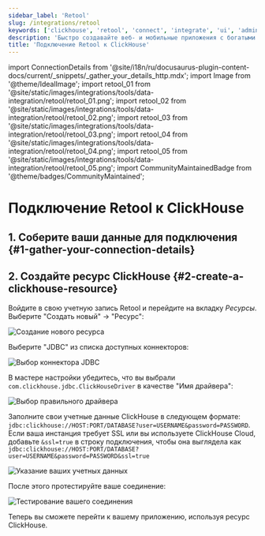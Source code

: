 ```yaml
---
sidebar_label: 'Retool'
slug: /integrations/retool
keywords: ['clickhouse', 'retool', 'connect', 'integrate', 'ui', 'admin', 'panel', 'dashboard', 'nocode', 'no-code']
description: 'Быстро создавайте веб- и мобильные приложения с богатыми пользовательскими интерфейсами, автоматизируйте сложные задачи и интегрируйте ИИ — всё на основе ваших данных.'
title: 'Подключение Retool к ClickHouse'
---
```


import ConnectionDetails from '@site/i18n/ru/docusaurus-plugin-content-docs/current/_snippets/_gather_your_details_http.mdx';
import Image from '@theme/IdealImage';
import retool_01 from '@site/static/images/integrations/tools/data-integration/retool/retool_01.png';
import retool_02 from '@site/static/images/integrations/tools/data-integration/retool/retool_02.png';
import retool_03 from '@site/static/images/integrations/tools/data-integration/retool/retool_03.png';
import retool_04 from '@site/static/images/integrations/tools/data-integration/retool/retool_04.png';
import retool_05 from '@site/static/images/integrations/tools/data-integration/retool/retool_05.png';
import CommunityMaintainedBadge from '@theme/badges/CommunityMaintained';


# Подключение Retool к ClickHouse

<CommunityMaintainedBadge/>

## 1. Соберите ваши данные для подключения {#1-gather-your-connection-details}
<ConnectionDetails />

## 2. Создайте ресурс ClickHouse {#2-create-a-clickhouse-resource}

Войдите в свою учетную запись Retool и перейдите на вкладку _Ресурсы_. Выберите "Создать новый" -> "Ресурс":

<Image img={retool_01} size="lg" border alt="Создание нового ресурса" />
<br/>

Выберите "JDBC" из списка доступных коннекторов:

<Image img={retool_02} size="lg" border alt="Выбор коннектора JDBC" />
<br/>

В мастере настройки убедитесь, что вы выбрали `com.clickhouse.jdbc.ClickHouseDriver` в качестве "Имя драйвера":

<Image img={retool_03} size="lg" border alt="Выбор правильного драйвера" />
<br/>

Заполните свои учетные данные ClickHouse в следующем формате: `jdbc:clickhouse://HOST:PORT/DATABASE?user=USERNAME&password=PASSWORD`.
Если ваша инстанция требует SSL или вы используете ClickHouse Cloud, добавьте `&ssl=true` в строку подключения, чтобы она выглядела как `jdbc:clickhouse://HOST:PORT/DATABASE?user=USERNAME&password=PASSWORD&ssl=true`

<Image img={retool_04} size="lg" border alt="Указание ваших учетных данных" />
<br/>

После этого протестируйте ваше соединение:

<Image img={retool_05} size="lg" border alt="Тестирование вашего соединения" />
<br/>

Теперь вы сможете перейти к вашему приложению, используя ресурс ClickHouse.
